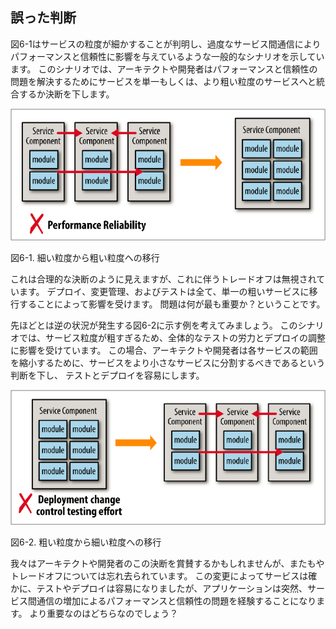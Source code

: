 ## 誤った判断

図6-1はサービスの粒度が細かすることが判明し、過度なサービス間通信によりパフォーマンスと信頼性に影響を与えているような一般的なシナリオを示しています。
このシナリオでは、アーキテクトや開発者はパフォーマンスと信頼性の問題を解決するためにサービスを単一もしくは、より粗い粒度のサービスへと統合するか決断を下します。

![細い粒度から粗い粒度への移行](img/6-1.png)

図6-1. 細い粒度から粗い粒度への移行

これは合理的な決断のように見えますが、これに伴うトレードオフは無視されています。
デプロイ、変更管理、およびテストは全て、単一の粗いサービスに移行することによって影響を受けます。
問題は何が最も重要か？ということです。

先ほどとは逆の状況が発生する図6-2に示す例を考えてみましょう。
このシナリオでは、サービス粒度が粗すぎるため、全体的なテストの労力とデプロイの調整に影響を受けています。
この場合、アーキテクトや開発者は各サービスの範囲を縮小するために、サービスをより小さなサービスに分割するべきであるという判断を下し、
テストとデプロイを容易にします。

![粗い粒度から細い粒度への移行](img/6-2.png)

図6-2. 粗い粒度から細い粒度への移行

我々はアーキテクトや開発者のこの決断を賞賛するかもしれませんが、またもやトレードオフについては忘れ去られています。
この変更によってサービスは確かに、テストやデプロイは容易になりましたが、アプリケーションは突然、サービス間通信の増加によるパフォーマンスと信頼性の問題を経験することになります。
より重要なのはどちらなのでしょう？